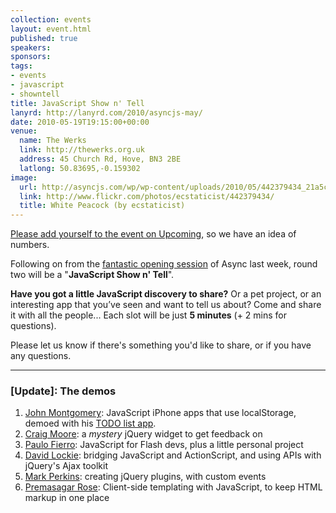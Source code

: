 ```yaml
---
collection: events
layout: event.html
published: true
speakers: 
sponsors: 
tags: 
- events
- javascript
- showntell
title: JavaScript Show n' Tell
lanyrd: http://lanyrd.com/2010/asyncjs-may/
date: 2010-05-19T19:15:00+00:00
venue: 
  name: The Werks
  link: http://thewerks.org.uk
  address: 45 Church Rd, Hove, BN3 2BE
  latlong: 50.83695,-0.159302
image:
  url: http://asyncjs.com/wp/wp-content/uploads/2010/05/442379434_21a5c6119c.jpg
  link: http://www.flickr.com/photos/ecstaticist/442379434/
  title: White Peacock (by ecstaticist)
---
```

<a href="http://upcoming.yahoo.com/event/5959587/BRI/Hove/JavaScript-Show-n39-Tell/The-Werks/">Please add yourself to the event on Upcoming</a>, so we have an idea of numbers.

Following on from the <a href="http://asyncjs.com/nodejs">fantastic opening session</a> of Async last week, round two will be a "<strong>JavaScript Show n' Tell</strong>".

<strong>Have you got a little JavaScript discovery to share?</strong> Or a pet project, or an interesting app that you’ve seen and want to tell us about? Come and share it with all the people...
Each slot will be just <strong>5 minutes</strong> (+ 2 mins for questions).

Please let us know if there's something you'd like to share, or if you have any questions.

<hr />

### [Update]: The demos

<ol>
  <li><a href="http://www.psychicorigami.com">John Montgomery</a>: JavaScript iPhone apps that use localStorage, demoed with his <a href="http://www.psychicorigami.com/2009/07/10/an-iphone-friendly-local-storage-backed-offline-todo-list-webapp/">TODO list app</a>.</li>
  <li><a href="http://flashygraphics.co.uk">Craig Moore</a>: a <em>mystery</em> jQuery widget to get feedback on</li>
  <li><a href="http://paulofierro.com">Paulo Fierro</a>: JavaScript for Flash devs, plus a little personal project</li>
  <li><a href="http://www.divydovy.com">David Lockie</a>: bridging JavaScript and ActionScript, and using APIs with jQuery's Ajax toolkit</li>
  <li><a href="http://allmarkedup.com">Mark Perkins</a>: creating jQuery plugins, with custom events</li>
  <li><a href="http://premasagar.com">Premasagar Rose</a>: Client-side templating with JavaScript, to keep HTML markup in one place</li>
</ol>
